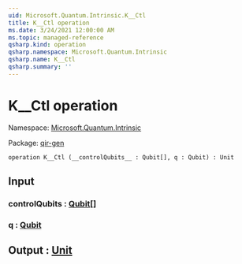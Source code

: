 ```yaml
---
uid: Microsoft.Quantum.Intrinsic.K__Ctl
title: K__Ctl operation
ms.date: 3/24/2021 12:00:00 AM
ms.topic: managed-reference
qsharp.kind: operation
qsharp.namespace: Microsoft.Quantum.Intrinsic
qsharp.name: K__Ctl
qsharp.summary: ''
---
```


# K__Ctl operation

Namespace: [Microsoft.Quantum.Intrinsic](xref:Microsoft.Quantum.Intrinsic)

Package: [qir-gen](https://nuget.org/packages/qir-gen)




```qsharp
operation K__Ctl (__controlQubits__ : Qubit[], q : Qubit) : Unit
```


## Input

### __controlQubits__ : [Qubit](xref:microsoft.quantum.lang-ref.qubit)[]




### q : [Qubit](xref:microsoft.quantum.lang-ref.qubit)





## Output : [Unit](xref:microsoft.quantum.lang-ref.unit)

